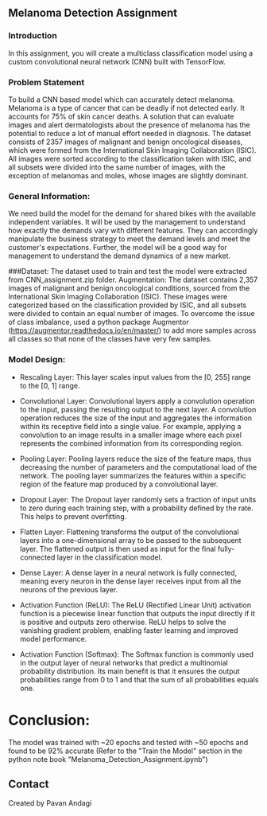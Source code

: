 ## Melanoma Detection Assignment

### Introduction
In this assignment, you will create a multiclass classification model using a custom convolutional neural network (CNN) built with TensorFlow.

### Problem Statement 
To build a CNN based model which can accurately detect melanoma. Melanoma is a type of cancer that can be deadly if not detected early. It accounts for 75% of skin cancer deaths. A solution that can evaluate images and alert dermatologists about the presence of melanoma has the potential to reduce a lot of manual effort needed in diagnosis. The dataset consists of 2357 images of malignant and benign oncological diseases, which were formed from the International Skin Imaging Collaboration (ISIC). All images were sorted according to the classification taken with ISIC, and all subsets were divided into the same number of images, with the exception of melanomas and moles, whose images are slightly dominant.


### General Information:
We need build the model for the demand for shared bikes with the available independent variables. It will be used by the management to understand how exactly the demands vary with different features. They can accordingly manipulate the business strategy to meet the demand levels and meet the customer's expectations. Further, the model will be a good way for management to understand the demand dynamics of a new market. 

###Dataset:
The dataset used to train and test the model were extracted from CNN_assignment.zip folder.
Augmentation: The dataset contains 2,357 images of malignant and benign oncological conditions, sourced from the International Skin Imaging Collaboration (ISIC). These images were categorized based on the classification provided by ISIC, and all subsets were divided to contain an equal number of images.
To overcome the issue of class imbalance, used a python package Augmentor (https://augmentor.readthedocs.io/en/master/) to add more samples across all classes so that none of the classes have very few samples.

### Model Design:

- Rescaling Layer: This layer scales input values from the [0, 255] range to the [0, 1] range.
  
- Convolutional Layer: Convolutional layers apply a convolution operation to the input, passing the resulting output to the next layer. A convolution operation reduces the size of the input and aggregates the information within its receptive field into a single value. For example, applying a convolution to an image results in a smaller image where each pixel represents the combined information from its corresponding region.
  
- Pooling Layer: Pooling layers reduce the size of the feature maps, thus decreasing the number of parameters and the computational load of the network. The pooling layer summarizes the features within a specific region of the feature map produced by a convolutional layer.
  
- Dropout Layer: The Dropout layer randomly sets a fraction of input units to zero during each training step, with a probability defined by the rate. This helps to prevent overfitting.
  
- Flatten Layer: Flattening transforms the output of the convolutional layers into a one-dimensional array to be passed to the subsequent layer. The flattened output is then used as input for the final fully-connected layer in the classification model.
  
- Dense Layer: A dense layer in a neural network is fully connected, meaning every neuron in the dense layer receives input from all the neurons of the previous layer.
  
- Activation Function (ReLU): The ReLU (Rectified Linear Unit) activation function is a piecewise linear function that outputs the input directly if it is positive and outputs zero otherwise. ReLU helps to solve the vanishing gradient problem, enabling faster learning and improved model performance.
  
- Activation Function (Softmax): The Softmax function is commonly used in the output layer of neural networks that predict a multinomial probability distribution. Its main benefit is that it ensures the output probabilities range from 0 to 1 and that the sum of all probabilities equals one.


# Conclusion:
The model was trained with ~20 epochs and tested with ~50 epochs and found to be 92% accurate (Refer to the "Train the Model" section in the python note book "Melanoma_Detection_Assignment.ipynb")


## Contact
Created by Pavan Andagi